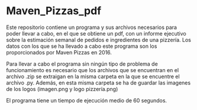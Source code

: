 # Maven_Pizzas_pdf

Este repositorio contiene un programa y sus archivos necesarios para poder llevar a cabo, en el que se obtiene un pdf, con un informe ejecutivo sobre la estimación semanal de pedidos e ingredientes de una pizzería.  Los datos con los que se ha llevado a cabo este programa son los proporcionados por Maven Pizzas en 2016.

Para llevar a cabo el programa sin ningún tipo de problema de funcionamiento es necesario que los archivos que se encuentran en el archivo .zip se extraigan en la misma carpeta en la que se encuentre el archivo .py. Además, en esta misma carpeta se ha de guardar las imagenes de los logos (imagen.png y logo pizzería.png)

El  programa tiene un tiempo de ejecución medio de 60 segundos.

